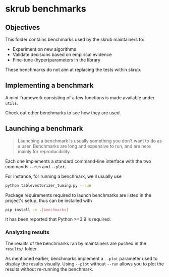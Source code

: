 # skrub benchmarks

## Objectives

This folder contains benchmarks used by the skrub maintainers to:
- Experiment on new algorithms
- Validate decisions based on empirical evidence
- Fine-tune (hyper)parameters in the library

These benchmarks do not aim at replacing the tests within skrub.

## Implementing a benchmark

A mini-framework consisting of a few functions is made available under `utils`.

Check out other benchmarks to see how they are used.

## Launching a benchmark

> Launching a benchmark is usually something you don't want to do as a user.
  Benchmarks are long and expensive to run, and are here mainly for reproducibility.

Each one implements a standard command-line interface with the two commands
``--run`` and ``--plot``.

For instance, for running a benchmark, we'll usually use

```bash
python tablevectorizer_tuning.py --run
```

Package requirements required to launch benchmarks are listed in the project's
setup, thus can be installed with

```bash
pip install -e .[benchmarks]
```

It has been reported that Python >=3.9 is required.

### Analyzing results

The results of the benchmarks ran by maintainers are pushed in the `results/` folder.

As mentioned earlier, benchmarks implement a ``--plot`` parameter used
to display the results visually. Using ``--plot`` without ``--run`` allows you to plot the results without re-running the benchmark.
